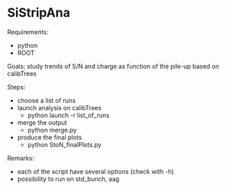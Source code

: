 # SiStripAna

Requirements:
 * python
 * ROOT

Goals:
 study trends of S/N and charge as function of the pile-up based on calibTrees

Steps:
 * choose a list of runs
 * launch analysis on calibTrees 
   * python launch -r list\_of\_runs
 * merge the output
   * python merge.py
 * produce the final plots
   * python StoN\_finalPlots.py

Remarks:
 * each of the script have several options (check with -h)
 * possibility to run on std_bunch, aag
